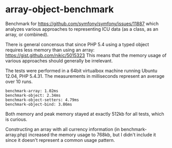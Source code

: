 array-object-benchmark
========================

Benchmark for https://github.com/symfony/symfony/issues/11887 which analyzes
various approaches to representing ICU data (as a class, as an array, or combined).

There is general concensus that since PHP 5.4 using a typed object
requires less memory than using an array: https://gist.github.com/nikic/5015323
This means that the memory usage of various approaches should generally be irrelevant.

The tests were performed in a 64bit virtualbox machine running Ubuntu 12.04, PHP 5.4.31.
The measurements in milliseconds represent an average over 10 runs.

    benchmark-array: 1.02ms
    benchmark-object: 2.34ms
    benchmark-object-setters: 4.79ms
    benchmark-object-bind: 3.86ms

Both memory and peak memory stayed at exactly 512kb for all tests, which is curious.

Constructing an array with all currency information (in benchmark-array.php) increased
the memory usage to 768kb, but I didn't include it since it doesn't represent a common
usage pattern.
